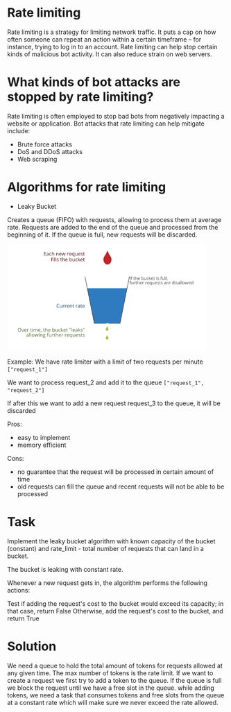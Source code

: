 # Rate limiting


Rate limiting is a strategy for limiting network traffic. 
It puts a cap on how often someone can repeat an action within a certain timeframe – for instance, 
trying to log in to an account. Rate limiting can help stop certain kinds of malicious bot activity. 
It can also reduce strain on web servers. 



# What kinds of bot attacks are stopped by rate limiting?
Rate limiting is often employed to stop bad bots from negatively impacting a website or application. 
Bot attacks that rate limiting can help mitigate include:

* Brute force attacks
* DoS and DDoS attacks
* Web scraping




# Algorithms for rate limiting

* Leaky Bucket

Creates a queue (FIFO) with requests, allowing to process them at average rate.
Requests are added to the end of the queue and processed from the beginning of it. 
If the queue is full, new requests will be discarded.


![ratelimit](rate_limit.png)




Example:
We have rate limiter with a limit of two requests per minute
`["request_1"]`

We want to process request_2 and add it to the queue
`["request_1", "request_2"]`

If after this we want to add a new request request_3 to the queue, it will be discarded

Pros:
- easy to implement
- memory efficient

Cons:
- no guarantee that the request will be processed in certain amount of time
- old requests can fill the queue and recent requests will not be able to be processed


# Task

Implement the leaky bucket algorithm with known capacity  of the bucket (constant) and rate_limit - total
number of requests that can land in a bucket.

The bucket is leaking with constant rate.


Whenever a new request gets in, the algorithm performs the following actions:

Test if adding the request's cost to the bucket would exceed its capacity; in that case, return False
Otherwise, add the request's cost to the bucket, and return True




# Solution 
We need a queue to hold the total amount of tokens for requests allowed at any given time.
The max number of tokens is the rate limit.
If we want to create a request we first try to add a token to the queue.
If the queue is full we block the request until we have a free slot in the queue.
while adding tokens, we need a task that consumes tokens and free slots from the queue at a constant rate which will make sure we never exceed the rate allowed.

